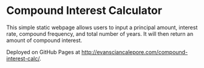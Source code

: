 # Compound Interest Calculator

This simple static webpage allows users to input a principal amount, interest rate, compound frequency, and total number of years. It will then return an amount of compound interest.

Deployed on GitHub Pages at http://evansciancalepore.com/compound-interest-calc/.
